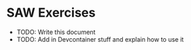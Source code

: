 # SAW Exercises #

* TODO: Write this document
* TODO: Add in Devcontainer stuff and explain how to use it
